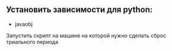 ## Установить зависимости для python:
* javaobj

Запустить скрипт на машине на которой нужно сделать сброс триального периода
